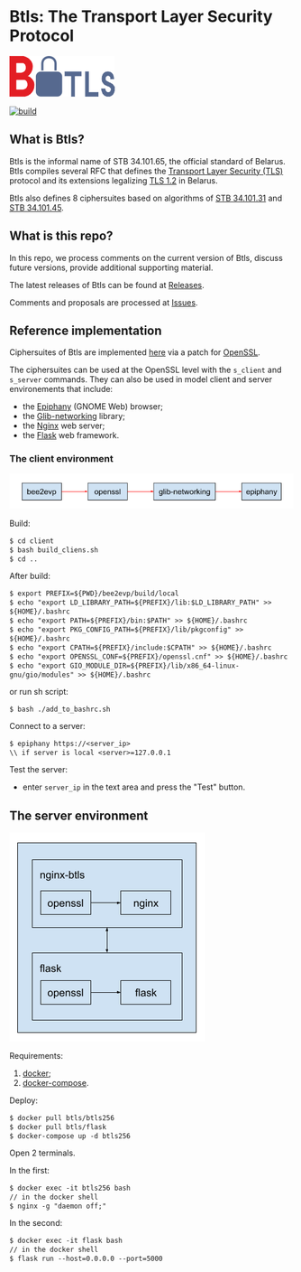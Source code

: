 # Btls: The Transport Layer Security Protocol

![](figs/btls-logo-small.png)

[![build](https://github.com/bcrypto/btls/actions/workflows/build.yaml/badge.svg)](https://github.com/bcrypto/btls/actions/workflows/build.yaml)

## What is Btls?

Btls is the informal name of STB 34.101.65, the official standard of Belarus.
Btls compiles several RFC that defines the 
[Transport Layer Security (TLS)](https://en.wikipedia.org/wiki/Transport_Layer_Security) 
protocol and its extensions legalizing 
[TLS 1.2](https://www.rfc-editor.org/rfc/rfc5246.txt) in Belarus.

Btls also defines 8 ciphersuites based on algorithms of 
[STB 34.101.31](https://github.com/bcrypto/belt) 
and [STB 34.101.45](https://github.com/bcrypto/bign).

## What is this repo?

In this repo, we process comments on the current version of Btls,
discuss future versions, provide additional supporting material.

The latest releases of Btls can be found at 
[Releases](https://github.com/bcrypto/btls/releases).

Comments and proposals are processed at 
[Issues](https://github.com/bcrypto/btls/issues). 

## Reference implementation

Ciphersuites of Btls are implemented [here](https://github.com/bcrypto/bee2evp) 
via a patch for [OpenSSL](https://github.com/openssl/openssl).

The ciphersuites can be used at the OpenSSL level with the `s_client` and 
`s_server` commands. They can also be used in model client and server 
environements that include:

* the [Epiphany](https://en.wikipedia.org/wiki/GNOME_Web) (GNOME Web) browser;
* the [Glib-networking](https://gitlab.gnome.org/GNOME/glib-networking) library;
* the [Nginx](https://en.wikipedia.org/wiki/Nginx) web server;
* the [Flask](https://en.wikipedia.org/wiki/Flask_(web_framework)) web framework.

### The client environment

![Client](figs/client.png)

Build:

```console
$ cd client
$ bash build_cliens.sh
$ cd ..
```

After build:

```console
$ export PREFIX=${PWD}/bee2evp/build/local
$ echo "export LD_LIBRARY_PATH=${PREFIX}/lib:$LD_LIBRARY_PATH" >> ${HOME}/.bashrc
$ echo "export PATH=${PREFIX}/bin:$PATH" >> ${HOME}/.bashrc
$ echo "export PKG_CONFIG_PATH=${PREFIX}/lib/pkgconfig" >> ${HOME}/.bashrc
$ echo "export CPATH=${PREFIX}/include:$CPATH" >> ${HOME}/.bashrc
$ echo "export OPENSSL_CONF=${PREFIX}/openssl.cnf" >> ${HOME}/.bashrc
$ echo "export GIO_MODULE_DIR=${PREFIX}/lib/x86_64-linux-gnu/gio/modules" >> ${HOME}/.bashrc
```
or run sh script:
```console
$ bash ./add_to_bashrc.sh
```

Connect to a server:

```console
$ epiphany https://<server_ip>
\\ if server is local <server>=127.0.0.1
```

Test the server:

* enter `server_ip` in the text area and press the "Test" button.

## The server environment

![Server](figs/server.png)

Requirements:

1. [docker](https://docs.docker.com/engine/install/ubuntu/);
2. [docker-compose](https://docs.docker.com/compose/install/).

Deploy:

```console
$ docker pull btls/btls256
$ docker pull btls/flask
$ docker-compose up -d btls256
```

Open 2 terminals.

In the first:
```console
$ docker exec -it btls256 bash
// in the docker shell
$ nginx -g "daemon off;" 
```
In the second:
```console
$ docker exec -it flask bash
// in the docker shell
$ flask run --host=0.0.0.0 --port=5000
```
